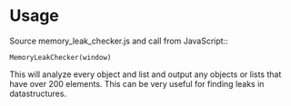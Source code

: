 Usage
===========

Source memory_leak_checker.js and call from JavaScript::

    MemoryLeakChecker(window)

This will analyze every object and list and output any objects or lists that have over 200 elements. This can be very useful for finding leaks in datastructures.
